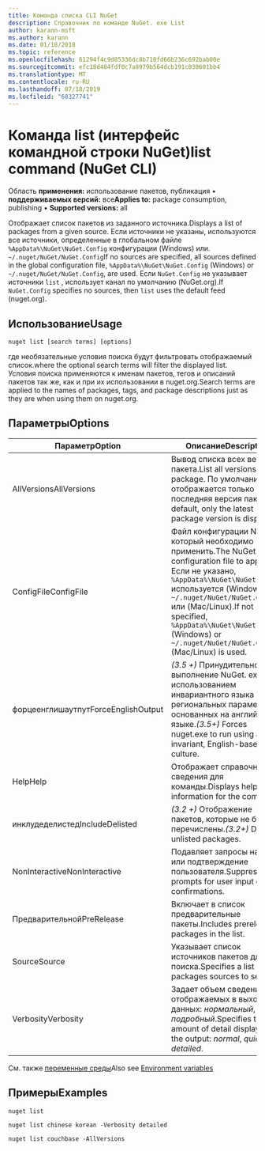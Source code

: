 ```yaml
---
title: Команда списка CLI NuGet
description: Справочник по команде NuGet. exe List
author: karann-msft
ms.author: karann
ms.date: 01/18/2018
ms.topic: reference
ms.openlocfilehash: 61294f4c9d85336dc8b718fd66b236c692bab00e
ms.sourcegitcommit: efc18d484fdf0c7a8979b564dcb191c030601bb4
ms.translationtype: MT
ms.contentlocale: ru-RU
ms.lasthandoff: 07/18/2019
ms.locfileid: "68327741"
---
```

# <a name="list-command-nuget-cli"></a><span data-ttu-id="c8330-103">Команда list (интерфейс командной строки NuGet)</span><span class="sxs-lookup"><span data-stu-id="c8330-103">list command (NuGet CLI)</span></span>

<span data-ttu-id="c8330-104">Область **применения:** использование пакетов, публикация &bullet; **поддерживаемых версий:** все</span><span class="sxs-lookup"><span data-stu-id="c8330-104">**Applies to:** package consumption, publishing &bullet; **Supported versions:** all</span></span>

<span data-ttu-id="c8330-105">Отображает список пакетов из заданного источника.</span><span class="sxs-lookup"><span data-stu-id="c8330-105">Displays a list of packages from a given source.</span></span> <span data-ttu-id="c8330-106">Если источники не указаны, используются все источники, определенные в глобальном файле `%AppData%\NuGet\NuGet.Config` конфигурации (Windows) или. `~/.nuget/NuGet/NuGet.Config`</span><span class="sxs-lookup"><span data-stu-id="c8330-106">If no sources are specified, all sources defined in the global configuration file, `%AppData%\NuGet\NuGet.Config` (Windows) or `~/.nuget/NuGet/NuGet.Config`, are used.</span></span> <span data-ttu-id="c8330-107">Если `NuGet.Config` не указывает источники `list` , использует канал по умолчанию (NuGet.org).</span><span class="sxs-lookup"><span data-stu-id="c8330-107">If `NuGet.Config` specifies no sources, then `list` uses the default feed (nuget.org).</span></span>

## <a name="usage"></a><span data-ttu-id="c8330-108">Использование</span><span class="sxs-lookup"><span data-stu-id="c8330-108">Usage</span></span>

```cli
nuget list [search terms] [options]
```

<span data-ttu-id="c8330-109">где необязательные условия поиска будут фильтровать отображаемый список.</span><span class="sxs-lookup"><span data-stu-id="c8330-109">where the optional search terms will filter the displayed list.</span></span> <span data-ttu-id="c8330-110">Условия поиска применяются к именам пакетов, тегов и описаний пакетов так же, как и при их использовании в nuget.org.</span><span class="sxs-lookup"><span data-stu-id="c8330-110">Search terms are applied to the names of packages, tags, and package descriptions just as they are when using them on nuget.org.</span></span>

## <a name="options"></a><span data-ttu-id="c8330-111">Параметры</span><span class="sxs-lookup"><span data-stu-id="c8330-111">Options</span></span>

| <span data-ttu-id="c8330-112">Параметр</span><span class="sxs-lookup"><span data-stu-id="c8330-112">Option</span></span> | <span data-ttu-id="c8330-113">Описание</span><span class="sxs-lookup"><span data-stu-id="c8330-113">Description</span></span> |
| --- | --- |
| <span data-ttu-id="c8330-114">AllVersions</span><span class="sxs-lookup"><span data-stu-id="c8330-114">AllVersions</span></span> | <span data-ttu-id="c8330-115">Вывод списка всех версий пакета.</span><span class="sxs-lookup"><span data-stu-id="c8330-115">List all versions of a package.</span></span> <span data-ttu-id="c8330-116">По умолчанию отображается только последняя версия пакета.</span><span class="sxs-lookup"><span data-stu-id="c8330-116">By default, only the latest package version is displayed.</span></span> |
| <span data-ttu-id="c8330-117">ConfigFile</span><span class="sxs-lookup"><span data-stu-id="c8330-117">ConfigFile</span></span> | <span data-ttu-id="c8330-118">Файл конфигурации NuGet, который необходимо применить.</span><span class="sxs-lookup"><span data-stu-id="c8330-118">The NuGet configuration file to apply.</span></span> <span data-ttu-id="c8330-119">Если не указано, `%AppData%\NuGet\NuGet.Config` используется (Windows) `~/.nuget/NuGet/NuGet.Config` или (Mac/Linux).</span><span class="sxs-lookup"><span data-stu-id="c8330-119">If not specified, `%AppData%\NuGet\NuGet.Config` (Windows) or `~/.nuget/NuGet/NuGet.Config` (Mac/Linux) is used.</span></span>|
| <span data-ttu-id="c8330-120">форцеенглишаутпут</span><span class="sxs-lookup"><span data-stu-id="c8330-120">ForceEnglishOutput</span></span> | <span data-ttu-id="c8330-121">*(3.5 +)* Принудительное выполнение NuGet. exe с использованием инвариантного языка и региональных параметров, основанных на английском языке.</span><span class="sxs-lookup"><span data-stu-id="c8330-121">*(3.5+)* Forces nuget.exe to run using an invariant, English-based culture.</span></span> |
| <span data-ttu-id="c8330-122">Help</span><span class="sxs-lookup"><span data-stu-id="c8330-122">Help</span></span> | <span data-ttu-id="c8330-123">Отображает справочные сведения для команды.</span><span class="sxs-lookup"><span data-stu-id="c8330-123">Displays help information for the command.</span></span> |
| <span data-ttu-id="c8330-124">инклудеделистед</span><span class="sxs-lookup"><span data-stu-id="c8330-124">IncludeDelisted</span></span> | <span data-ttu-id="c8330-125">*(3.2 +)* Отображение пакетов, которые не были перечислены.</span><span class="sxs-lookup"><span data-stu-id="c8330-125">*(3.2+)* Display unlisted packages.</span></span> |
| <span data-ttu-id="c8330-126">NonInteractive</span><span class="sxs-lookup"><span data-stu-id="c8330-126">NonInteractive</span></span> | <span data-ttu-id="c8330-127">Подавляет запросы на ввод или подтверждение пользователя.</span><span class="sxs-lookup"><span data-stu-id="c8330-127">Suppresses prompts for user input or confirmations.</span></span> |
| <span data-ttu-id="c8330-128">Предварительной</span><span class="sxs-lookup"><span data-stu-id="c8330-128">PreRelease</span></span> | <span data-ttu-id="c8330-129">Включает в список предварительные пакеты.</span><span class="sxs-lookup"><span data-stu-id="c8330-129">Includes prerelease packages in the list.</span></span> |
| <span data-ttu-id="c8330-130">Source</span><span class="sxs-lookup"><span data-stu-id="c8330-130">Source</span></span> | <span data-ttu-id="c8330-131">Указывает список источников пакетов для поиска.</span><span class="sxs-lookup"><span data-stu-id="c8330-131">Specifies a list of packages sources to search.</span></span> |
| <span data-ttu-id="c8330-132">Verbosity</span><span class="sxs-lookup"><span data-stu-id="c8330-132">Verbosity</span></span> | <span data-ttu-id="c8330-133">Задает объем сведений, отображаемых в выходных данных: *нормальный*, *тихий*, *подробный*.</span><span class="sxs-lookup"><span data-stu-id="c8330-133">Specifies the amount of detail displayed in the output: *normal*, *quiet*, *detailed*.</span></span> |

<span data-ttu-id="c8330-134">См. также [переменные среды](cli-ref-environment-variables.md)</span><span class="sxs-lookup"><span data-stu-id="c8330-134">Also see [Environment variables](cli-ref-environment-variables.md)</span></span>

## <a name="examples"></a><span data-ttu-id="c8330-135">Примеры</span><span class="sxs-lookup"><span data-stu-id="c8330-135">Examples</span></span>

```cli
nuget list

nuget list chinese korean -Verbosity detailed

nuget list couchbase -AllVersions
```
